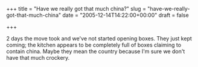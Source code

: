 +++
title = "Have we really got that much china?"
slug = "have-we-really-got-that-much-china"
date = "2005-12-14T14:22:00+00:00"
draft = false

+++

2 days the move took and we've not started opening boxes. They just kept coming; the kitchen appears to be completely full of boxes claiming to contain china. Maybe they mean the country because I'm sure we don't have that much crockery.
